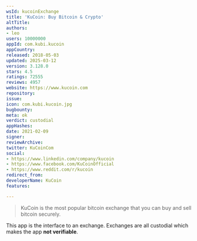 ```yaml
---
wsId: kucoinExchange
title: 'KuCoin: Buy Bitcoin & Crypto'
altTitle: 
authors:
- leo
users: 10000000
appId: com.kubi.kucoin
appCountry: 
released: 2018-05-03
updated: 2025-03-12
version: 3.128.0
stars: 4.5
ratings: 72555
reviews: 4957
website: https://www.kucoin.com
repository: 
issue: 
icon: com.kubi.kucoin.jpg
bugbounty: 
meta: ok
verdict: custodial
appHashes: 
date: 2021-02-09
signer: 
reviewArchive: 
twitter: KuCoinCom
social:
- https://www.linkedin.com/company/kucoin
- https://www.facebook.com/KuCoinOfficial
- https://www.reddit.com/r/kucoin
redirect_from: 
developerName: KuCoin
features: 

---
```


> KuCoin is the most popular bitcoin exchange that you can buy and sell bitcoin
  securely.

This app is the interface to an exchange. Exchanges are all custodial which
makes the app **not verifiable**.
